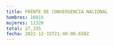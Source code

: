 ```yaml
---
title: FRENTE DE CONVERGENCIA NACIONAL
hombres: 16015
mujeres: 11320
total: 27,335
fecha: 2022-12-15T21:40:06.650Z
---
```

